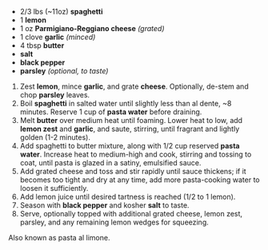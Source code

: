 - 2/3 lbs (~11oz) **spaghetti**
- 1 **lemon**
- 1 oz **Parmigiano-Reggiano cheese** *(grated)*
- 1 clove **garlic** *(minced)*
- 4 tbsp **butter**
- **salt**
- **black pepper**
- **parsley** *(optional, to taste)*

1. Zest **lemon**, mince **garlic**, and grate **cheese**. Optionally, de-stem and chop **parsley** leaves.
1. Boil **spaghetti** in salted water until slightly less than al dente, ~8 minutes. Reserve 1 cup of **pasta water** before draining.
1. Melt **butter** over medium heat until foaming. Lower heat to low, add **lemon zest** and **garlic**, and saute, stirring, until fragrant and lightly golden (1-2 minutes).
1. Add spaghetti to butter mixture, along with 1/2 cup reserved **pasta water**. Increase heat to medium-high and cook, stirring and tossing to coat, until pasta is glazed in a satiny, emulsified sauce. 
1. Add grated cheese and toss and stir rapidly until sauce thickens; if it becomes too tight and dry at any time, add more pasta-cooking water to loosen it sufficiently. 
1. Add lemon juice until desired tartness is reached (1/2 to 1 lemon).
1. Season with **black pepper** and kosher **salt** to taste.
1. Serve, optionally topped with additional grated cheese, lemon zest, parsley, and any remaining lemon wedges for squeezing.

Also known as pasta al limone.
